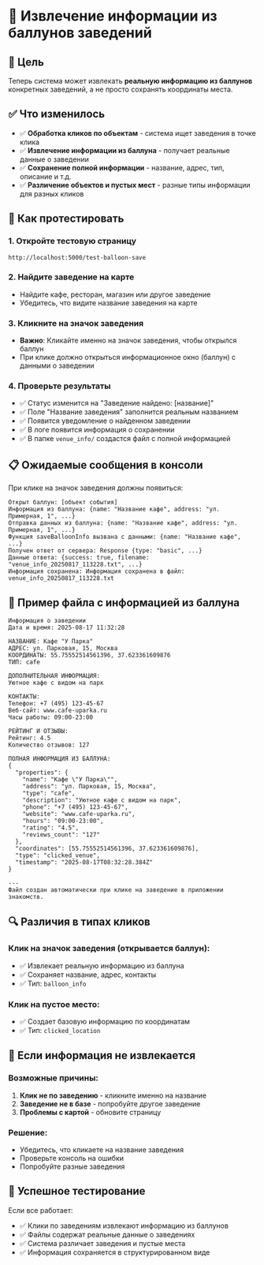 # 🏪 Извлечение информации из баллунов заведений

## 🎯 Цель

Теперь система может извлекать **реальную информацию из баллунов** конкретных заведений, а не просто сохранять координаты места.

## ✅ Что изменилось

- ✅ **Обработка кликов по объектам** - система ищет заведения в точке клика
- ✅ **Извлечение информации из баллуна** - получает реальные данные о заведении
- ✅ **Сохранение полной информации** - название, адрес, тип, описание и т.д.
- ✅ **Различение объектов и пустых мест** - разные типы информации для разных кликов

## 🧪 Как протестировать

### 1. Откройте тестовую страницу
```
http://localhost:5000/test-balloon-save
```

### 2. Найдите заведение на карте
- Найдите кафе, ресторан, магазин или другое заведение
- Убедитесь, что видите название заведения на карте

### 3. Кликните на значок заведения
- **Важно**: Кликайте именно на значок заведения, чтобы открылся баллун
- При клике должно открыться информационное окно (баллун) с данными о заведении

### 4. Проверьте результаты
- ✅ Статус изменится на "Заведение найдено: [название]"
- ✅ Поле "Название заведения" заполнится реальным названием
- ✅ Появится уведомление о найденном заведении
- ✅ В логе появится информация о сохранении
- ✅ В папке `venue_info/` создастся файл с полной информацией

## 📋 Ожидаемые сообщения в консоли

При клике на значок заведения должны появиться:
```
Открыт баллун: [объект события]
Информация из баллуна: {name: "Название кафе", address: "ул. Примерная, 1", ...}
Отправка данных из баллуна: {name: "Название кафе", address: "ул. Примерная, 1", ...}
Функция saveBalloonInfo вызвана с данными: {name: "Название кафе", ...}
Получен ответ от сервера: Response {type: "basic", ...}
Данные ответа: {success: true, filename: "venue_info_20250817_113228.txt", ...}
Информация сохранена: Информация сохранена в файл: venue_info_20250817_113228.txt
```

## 📁 Пример файла с информацией из баллуна

```
Информация о заведении
Дата и время: 2025-08-17 11:32:28

НАЗВАНИЕ: Кафе "У Парка"
АДРЕС: ул. Парковая, 15, Москва
КООРДИНАТЫ: 55.75552514561396, 37.623361609876
ТИП: cafe

ДОПОЛНИТЕЛЬНАЯ ИНФОРМАЦИЯ:
Уютное кафе с видом на парк

КОНТАКТЫ:
Телефон: +7 (495) 123-45-67
Веб-сайт: www.cafe-uparka.ru
Часы работы: 09:00-23:00

РЕЙТИНГ И ОТЗЫВЫ:
Рейтинг: 4.5
Количество отзывов: 127

ПОЛНАЯ ИНФОРМАЦИЯ ИЗ БАЛЛУНА:
{
  "properties": {
    "name": "Кафе \"У Парка\"",
    "address": "ул. Парковая, 15, Москва",
    "type": "cafe",
    "description": "Уютное кафе с видом на парк",
    "phone": "+7 (495) 123-45-67",
    "website": "www.cafe-uparka.ru",
    "hours": "09:00-23:00",
    "rating": "4.5",
    "reviews_count": "127"
  },
  "coordinates": [55.75552514561396, 37.623361609876],
  "type": "clicked_venue",
  "timestamp": "2025-08-17T08:32:28.384Z"
}

---
Файл создан автоматически при клике на заведение в приложении знакомств.
```

## 🔍 Различия в типах кликов

### Клик на значок заведения (открывается баллун):
- ✅ Извлекает реальную информацию из баллуна
- ✅ Сохраняет название, адрес, контакты
- ✅ Тип: `balloon_info`

### Клик на пустое место:
- ✅ Создает базовую информацию по координатам
- ✅ Тип: `clicked_location`

## 🚨 Если информация не извлекается

### Возможные причины:
1. **Клик не по заведению** - кликните именно на название
2. **Заведение не в базе** - попробуйте другое заведение
3. **Проблемы с картой** - обновите страницу

### Решение:
- Убедитесь, что кликаете на название заведения
- Проверьте консоль на ошибки
- Попробуйте разные заведения

## 🎉 Успешное тестирование

Если все работает:
- ✅ Клики по заведениям извлекают информацию из баллунов
- ✅ Файлы содержат реальные данные о заведениях
- ✅ Система различает заведения и пустые места
- ✅ Информация сохраняется в структурированном виде 